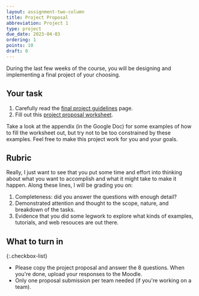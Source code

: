 ```yaml
---
layout: assignment-two-column
title: Project Proposal
abbreviation: Project 1
type: project
due_date: 2023-04-03
ordering: 1
points: 10
draft: 0
---
```


During the last few weeks of the course, you will be designing and implementing a final project of your choosing.

## Your task
1. Carefully read the [final project guidelines](../final-project) page.
2. Fill out this <a href="https://docs.google.com/document/d/172O_OF31KVvIrBHsAHEk7XTl76q6ilByHpoQ6amogYc/edit?usp=sharing" target="_blank">project proposal worksheet</a>. 


Take a look at the appendix (in the Google Doc) for some examples of how to fill the worksheet out, but try not to be too constrained by these examples. Feel free to make this project work for you and your goals.


## Rubric
Really, I just want to see that you put some time and effort into thinking about what you want to accomplish and what it might take to make it happen. Along these lines, I will be grading you on:

1. Completeness: did you answer the questions with enough detail?
2. Demonstrated attention and thought to the scope, nature, and breakdown of the tasks.
3. Evidence that you did some legwork to explore what kinds of examples, tutorials, and web resouces are out there.

## What to turn in
{:.checkbox-list}
* Please copy the project proposal and answer the 8 questions. When you're done, upload your responses to the Moodle.
* Only one proposal submission per team needed (if you're working on a team).